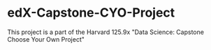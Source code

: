 # edX-Capstone-CYO-Project
This project is a part of the Harvard 125.9x "Data Science: Capstone Choose Your Own Project"
